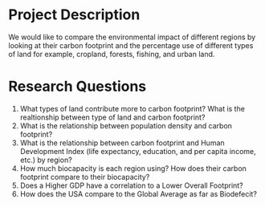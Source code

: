 # Project Description
We would like to compare the environmental impact of different regions by looking at their carbon footprint and the percentage use of different types of land for example, cropland, forests, fishing, and urban land.



# Research Questions
1. What types of land contribute more to carbon footprint? What is the realtionship between type of land and carbon footprint?
3. What is the relationship between population density and carbon footprint?
2. What is the relationship between carbon footprint and Human Development Index (life expectancy, education, and per capita income, etc.) by region? 
4. How much biocapacity is each region using? How does their carbon footprint compare to their biocapacity?
5. Does a Higher GDP have a correlation to a Lower Overall Footprint?
6. How does the USA compare to the Global Average as far as Biodefecit?
